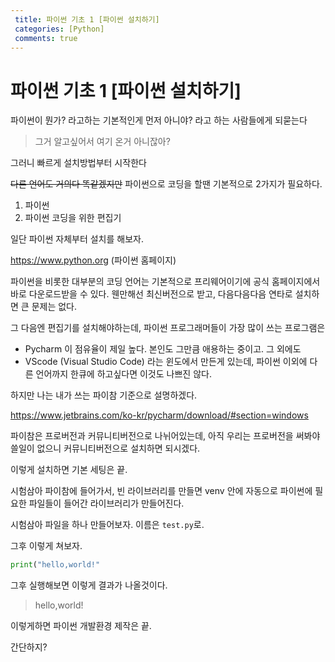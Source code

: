 ```yaml
--- 
 title: 파이썬 기초 1 [파이썬 설치하기]
 categories: [Python] 
 comments: true   
---
```

 
#  파이썬 기초 1 [파이썬 설치하기]

파이썬이 뭔가? 라고하는 기본적인게 먼저 아니야? 라고 하는 사람들에게 되묻는다

> 그거 알고싶어서 여기 온거 아니잖아?

그러니 빠르게 설치방법부터 시작한다

~~다른 언어도 거의다 똑같겠지만~~ 파이썬으로 코딩을 할땐 기본적으로 2가지가 필요하다.

1. 파이썬 
2. 파이썬 코딩을 위한 편집기

일단 파이썬 자체부터 설치를 해보자.

https://www.python.org (파이썬 홈페이지)

파이썬을 비롯한 대부분의 코딩 언어는 기본적으로 프리웨어이기에 공식 홈페이지에서 바로 다운로드받을 수 있다.
웬만해선 최신버전으로 받고, 다음다음다음 연타로 설치하면 큰 문제는 없다.

그 다음엔 편집기를 설치해야하는데,
파이썬 프로그래머들이 가장 많이 쓰는 프로그램은
- Pycharm
이 점유율이 제일 높다. 본인도 그만큼 애용하는 중이고.
그 외에도
- VScode (Visual Studio Code)
라는 윈도에서 만든게 있는데, 파이썬 이외에 다른 언어까지 한큐에 하고싶다면 이것도 나쁘진 않다.

하지만 나는 내가 쓰는 파이참 기준으로 설명하겠다.

https://www.jetbrains.com/ko-kr/pycharm/download/#section=windows

파이참은 프로버전과 커뮤니티버전으로 나뉘어있는데,
아직 우리는 프로버전을 써봐야 쓸일이 없으니 커뮤니티버전으로 설치하면 되시겠다.

이렇게 설치하면 기본 세팅은 끝.

시험삼아 파이참에 들어가서, 빈 라이브러리를 만들면 venv 안에 자동으로 파이썬에 필요한 파일들이 들어간 라이브러리가 만들어진다.

시험삼아 파일을 하나 만들어보자.
이름은 `test.py`로.

그후 이렇게 쳐보자.
```python
print("hello,world!"
```

그후 실행해보면 이렇게 결과가 나올것이다.
> hello,world!

이렇게하면 파이썬 개발환경 제작은 끝.

간단하지?
